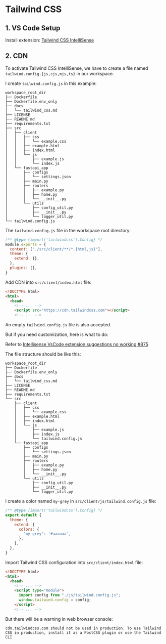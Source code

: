 # Tailwind CSS

## 1. VS Code Setup

Install extension: [Tailwind CSS IntelliSense](https://marketplace.visualstudio.com/items?itemName=bradlc.vscode-tailwindcss)

## 2. CDN

To activate Tailwind CSS IntelliSense, we have to create a file named `tailwind.config.{js,cjs,mjs,ts}` in our workspace.

I create `tailwind.config.js` in this example:

  ```text
  workspace_root_dir
  ├── Dockerfile
  ├── Dockerfile.env_only
  ├── docs
  │   └── tailwind_css.md
  ├── LICENSE
  ├── README.md
  ├── requirements.txt
  ├── src
  │   ├── client
  │   │   ├── css
  │   │   │   └── example.css
  │   │   ├── example.html
  │   │   ├── index.html
  │   │   └── js
  │   │       ├── example.js
  │   │       └── index.js
  │   └── fastapi_app
  │       ├── configs
  │       │   └── settings.json
  │       ├── main.py
  │       ├── routers
  │       │   ├── example.py
  │       │   ├── home.py
  │       │   └── __init__.py
  │       └── utils
  │           ├── config_util.py
  │           ├── __init__.py
  │           └── logger_util.py
  └── tailwind.config.js
  ```

  The `tailwind.config.js` file in the workspace root directory:

  ```js
  /** @type {import('tailwindcss').Config} */
  module.exports = {
    content: ["./src/client/**/*.{html,js}"],
    theme: {
      extend: {},
    },
    plugins: [],
  }
  ```

  Add CDN into `src/client/index.html` file:

  ```html
  <!DOCTYPE html>
  <html>
    <head>
      <!-- ... -->
      <script src="https://cdn.tailwindcss.com"></script>
      <!-- ... -->
  ```

  An empty `tailwind.config.js` file is also accepted.

But if you need customization, here is what to do:

  Refer to [Intellisense VsCode extension suggestions no working #875](https://github.com/tailwindlabs/tailwindcss-intellisense/issues/875)

  The file structure should be like this:

  ```text
  workspace_root_dir
  ├── Dockerfile
  ├── Dockerfile.env_only
  ├── docs
  │   └── tailwind_css.md
  ├── LICENSE
  ├── README.md
  ├── requirements.txt
  └── src
      ├── client
      │   ├── css
      │   │   └── example.css
      │   ├── example.html
      │   ├── index.html
      │   └── js
      │       ├── example.js
      │       ├── index.js
      │       └── tailwind.config.js
      └── fastapi_app
          ├── configs
          │   └── settings.json
          ├── main.py
          ├── routers
          │   ├── example.py
          │   ├── home.py
          │   └── __init__.py
          └── utils
              ├── config_util.py
              ├── __init__.py
              └── logger_util.py
  ```

  I create a color named `my-grey` in `src/client/js/tailwind.config.js` file:

  ```js
  /** @type {import('tailwindcss').Config} */
  export default {
    theme: {
      extend: {
        colors: {
          "my-grey": '#aaaaaa',
        },
      },
    },
  }
  ```

  Import Tailwind CSS configuration into `src/client/index.html` file:

  ```html
  <!DOCTYPE html>
  <html>
    <head>
      <!-- ... -->
      <script type="module">
        import config from "./js/tailwind.config.js";
        window.tailwind.config = config;
      </script>
      <!-- ... -->
  ```

But there will be a warning in web browser console:

```text
cdn.tailwindcss.com should not be used in production. To use Tailwind CSS in production, install it as a PostCSS plugin or use the Tailwind CLI
```
